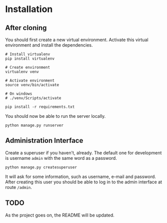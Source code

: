 # Installation

## After cloning

You should first create a new virtual environment. Activate this virtual environment and install the dependencies.

```cli
# Install virtualenv
pip install virtualenv

# Create environment
virtualenv venv

# Activate environment
source venv/bin/activate

# On windows
# ./venv/Scripts/activate
```

```cli
pip install -r requirements.txt
```

You should now be able to run the server locally.

```cli
python manage.py runserver
```

## Administration Interface

Create a superuser if you haven't, already.
The default one for development is username `admin` with the same word as a password.

```cli
python manage.py createsuperuser
```

It will ask for some information, such as username, e-mail and password.
After creating this user you should be able to log in to the admin interface at route `/admin`.

## TODO

As the project goes on, the README will be updated.
